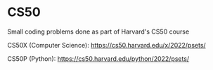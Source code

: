 # CS50
Small coding problems done as part of Harvard's CS50 course

CS50X (Computer Science): https://cs50.harvard.edu/x/2022/psets/

CS50P (Python): https://cs50.harvard.edu/python/2022/psets/